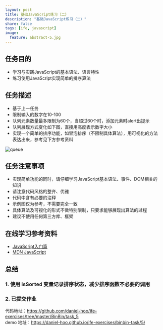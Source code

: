 ```yaml
---
layout: post
title: 基础JavaScript练习（二）
description: "基础JavaScript练习（二）"
share: false
tags: [ife, javascript]
image:
  feature: abstract-5.jpg
---
```

## 任务目的

- 学习与实践JavaScript的基本语法、语言特性
- 练习使用JavaScript实现简单的排序算法

## 任务描述

- 基于上一任务
- 限制输入的数字在10-100
- 队列元素数量最多限制为60个，当超过60个时，添加元素时alert出提示
- 队列展现方式变化如下图，直接用高度表示数字大小
- 实现一个简单的排序功能，如冒泡排序（不限制具体算法），用可视化的方法表达出来，参考见下方参考资料

![queue](http://i345.photobucket.com/albums/p392/daniel-hoo/task_2_19_1_zpsizdnqelx.jpg)

## 任务注意事项

- 实现简单功能的同时，请仔细学习JavaScript基本语法、事件、DOM相关的知识
- 请注意代码风格的整齐、优雅
- 代码中含有必要的注释
- 示例图仅为参考，不需要完全一致
- 具体算法及可视化的形式不做特别限制，只要求能够展现出算法的过程
- 建议不使用任何第三方库、框架

## 在线学习参考资料

- <a href="http://www.imooc.com/view/36" target="_blank">JavaScript入门篇</a>
- <a href="https://developer.mozilla.org/zh-CN/docs/Web/JavaScript" target="_blank">MDN JavaScript</a>

## 总结

### 1. 使用 isSorted 变量记录排序状态，减少排序函数不必要的调用



### 2. 已提交作业

代码地址：<a href="https://github.com/daniel-hoo/ife-exercises/tree/master/BinBin/task_5" target="_blank">https://github.com/daniel-hoo/ife-exercises/tree/master/BinBin/task_5</a>  
demo 地址：<a href="https://daniel-hoo.github.io/ife-exercises/binbin-task/5/" target="_blank">https://daniel-hoo.github.io/ife-exercises/binbin-task/5/</a>